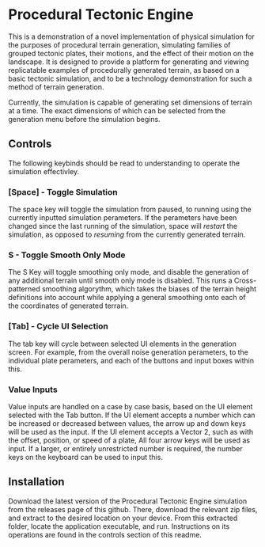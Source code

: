 # Procedural Tectonic Engine

This is a demonstration of a novel implementation of physical simulation for the purposes of procedural terrain generation, simulating families of grouped tectonic plates, their motions, and the effect of their motion on the landscape.
It is designed to provide a platform for generating and viewing replicatable examples of procedurally generated terrain, as based on a basic tectonic simulation, and to be a technology demonstration for such a method of terrain generation.

Currently, the simulation is capable of generating set dimensions of terrain at a time. The exact dimensions of which can be selected from the generation menu before the simulation begins. 

## Controls

The following keybinds should be read to understanding to operate the simulation effectivley.

### [Space] - Toggle Simulation
The space key will toggle the simulation from paused, to running using the currently inputted simulation perameters. If the perameters have been changed since the last running of the simulation, space will *restart* the simulation, as opposed to *resuming* from the currently generated terrain.

### S - Toggle Smooth Only Mode
The S Key will toggle smoothing only mode, and disable the generation of any additional terrain until smooth only mode is disabled. This runs a Cross-patterned smoothing algorythm, which takes the biases of the terrain height definitions into account while applying a general smoothing onto each of the coordinates of generated terrain.

### [Tab] - Cycle UI Selection
The tab key will cycle between selected UI elements in the generation screen. For example, from the overall noise generation perameters, to the individual plate perameters, and each of the buttons and input boxes within this.

### Value Inputs
Value inputs are handled on a case by case basis, based on the UI element selected with the Tab button. If the UI element accepts a number which can be increased or decreased between values, the arrow up and down keys will be used as the input. If the UI element accepts a Vector 2, such as with the offset, position, or speed of a plate, All four arrow keys will be used as input. If a larger, or entirely unrestricted number is required, the number keys on the keyboard can be used to input this.


## Installation 

Download the latest version of the Procedural Tectonic Engine simulation from the releases page of this github. There, download the relevant zip files, and extract to the desired location on your device. From this extracted folder, locate the application executable, and run. Instructions on its operations are found in the controls section of this readme.
